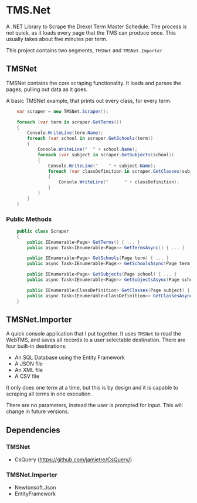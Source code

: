 # TMS.Net
A .NET Library to Scrape the Drexel Term Master Schedule. The process is not quick, as it loads every page that the TMS can produce once. This usually takes about five minutes per term.

This project contains two segments, `TMSNet` and `TMSNet.Importer`

## TMSNet

TMSNet contains the core scraping functionality. It loads and parses the pages, pulling out data as it goes.

A basic TMSNet example, that prints out every class, for every term.

```C#
    var scraper = new TMSNet.Scraper();

    foreach (var term in scraper.GetTerms())
    {
        Console.WriteLine(term.Name);
	    foreach (var school in scraper.GetSchools(term))
	    {
	        Console.WriteLine("  " + school.Name);
	        foreach (var subject in scraper.GetSubjects(school))
	        {
	            Console.WriteLine("    " + subject.Name);
	            foreach (var classDefinition in scraper.GetClasses(subject))
	            {
	                Console.WriteLine("      " + classDefinition);
	            }
	        }
	    }
    }
```

### Public Methods

```C#
    public class Scraper
    {
        public IEnumerable<Page> GetTerms() { ... }
        public async Task<IEnumerable<Page>> GetTermsAsync() { ... }

        public IEnumerable<Page> GetSchools(Page term) { ... }
        public async Task<IEnumerable<Page>> GetSchoolsAsync(Page term) { ... }

        public IEnumerable<Page> GetSubjects(Page school) { ... }
        public async Task<IEnumerable<Page>> GetSubjectsAsync(Page school) { ... }

        public IEnumerable<ClassDefinition> GetClasses(Page subject) { ... }
        public async Task<IEnumerable<ClassDefinition>> GetClassesAsync(Page subject) { ... }
    }
```

## TMSNet.Importer

A quick console application that I put together. It uses `TMSNet` to read the WebTMS, and saves all records to a user selectable destination. There are four built-in destinations:

- An SQL Database using the Entity Framework
- A JSON file
- An XML file
- A CSV file

It only does one term at a time, but this is by design and it is capable to scraping all terms in one execution.

There are no parameters, instead the user is prompted for input. This will change in future versions.

## Dependencies

### TMSNet

- CsQuery (https://github.com/jamietre/CsQuery/)

### TMSNet.Importer

- Newtonsoft.Json
- EntityFramework
